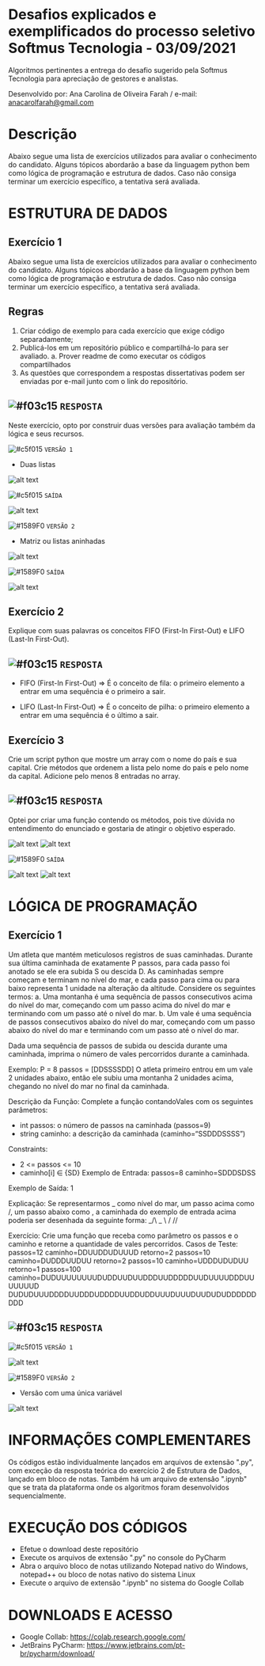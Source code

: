 # Desafios explicados e exemplificados do processo seletivo Softmus Tecnologia - 03/09/2021
Algoritmos pertinentes a entrega do desafio sugerido pela Softmus Tecnologia para apreciação de gestores e analistas.

Desenvolvido por: Ana Carolina de Oliveira Farah / e-mail: anacarolfarah@gmail.com

# Descrição
Abaixo segue uma lista de exercícios utilizados para avaliar o conhecimento do candidato.
Alguns tópicos abordarão a base da linguagem python bem como lógica de programação e
estrutura de dados.
Caso não consiga terminar um exercício específico, a tentativa será avaliada.

# ESTRUTURA DE DADOS

## Exercício 1
Abaixo segue uma lista de exercícios utilizados para avaliar o conhecimento do candidato.
Alguns tópicos abordarão a base da linguagem python bem como lógica de programação e
estrutura de dados.
Caso não consiga terminar um exercício específico, a tentativa será avaliada.

## Regras
1. Criar código de exemplo para cada exercício que exige código separadamente;
2. Publicá-los em um repositório público e compartilhá-lo para ser avaliado.
a. Prover readme de como executar os códigos compartilhados
3. As questões que correspondem a respostas dissertativas podem ser enviadas por
e-mail junto com o link do repositório.

## ![#f03c15](https://via.placeholder.com/15/f03c15/000000?text=+) `RESPOSTA`
Neste exercício, opto por construir duas versões para avaliação também da lógica e seus recursos.

![#c5f015](https://via.placeholder.com/15/1589F0/000000?text=+) `VERSÃO 1`
- Duas listas

![alt text](https://i.imgur.com/DDGKpwA.png)

![#c5f015](https://via.placeholder.com/15/1589F0/000000?text=+) `SAÍDA`

![alt text](https://i.imgur.com/X6OolPa.png)

![#1589F0](https://via.placeholder.com/15/c5f015/000000?text=+) `VERSÃO 2`
- Matriz ou listas aninhadas

![alt text](https://i.imgur.com/IAClP7K.png)

![#1589F0](https://via.placeholder.com/15/c5f015/000000?text=+) `SAÍDA`

![alt text](https://i.imgur.com/Nvzfn8A.png)

## Exercício 2
Explique com suas palavras os conceitos FIFO (First-In First-Out) e LIFO (Last-In
First-Out).

## ![#f03c15](https://via.placeholder.com/15/f03c15/000000?text=+) `RESPOSTA`
- FIFO (First-In First-Out) => É o conceito de fila: o primeiro elemento a entrar em uma sequência é o primeiro a sair.

- LIFO (Last-In First-Out) => É o conceito de pilha: o primeiro elemento a entrar em uma sequência é o último a sair.

## Exercício 3
Crie um script python que mostre um array com o nome do país e sua capital. Crie
métodos que ordenem a lista pelo nome do país e pelo nome da capital. Adicione
pelo menos 8 entradas no array.

## ![#f03c15](https://via.placeholder.com/15/f03c15/000000?text=+) `RESPOSTA`
Optei por criar uma função contendo os métodos, pois tive dúvida no entendimento do enunciado e gostaria de atingir o objetivo esperado.

![alt text](https://i.imgur.com/PCPoCAu.gif)
![alt text](https://i.imgur.com/FCW0COc.png)

![#1589F0](https://via.placeholder.com/15/c5f015/000000?text=+) `SAÍDA`

![alt text](https://i.imgur.com/0HiFIvK.gif)
![alt text](https://i.imgur.com/daF1GQF.png)

# LÓGICA DE PROGRAMAÇÃO

## Exercício 1
Um atleta que mantém meticulosos registros de suas caminhadas. Durante sua
última caminhada de exatamente P passos, para cada passo foi anotado se ele era
subida S ou descida D. As caminhadas sempre começam e terminam no nível do
mar, e cada passo para cima ou para baixo representa 1 unidade na alteração da
altitude. Considere os seguintes termos:
a. Uma montanha é uma sequência de passos consecutivos acima do nível do
mar, começando com um passo acima do nível do mar e terminando com um
passo até o nível do mar.
b. Um vale é uma sequência de passos consecutivos abaixo do nível do mar,
começando com um passo abaixo do nível do mar e terminando com um
passo até o nível do mar.

Dada uma sequência de passos de subida ou descida durante uma caminhada,
imprima o número de vales percorridos durante a caminhada.

Exemplo:
P = 8 passos = [DDSSSSDD]
O atleta primeiro entrou em um vale 2 unidades abaixo, então ele subiu uma
montanha 2 unidades acima, chegando no nível do mar no final da caminhada.

Descrição da Função:
Complete a função contandoVales com os seguintes parâmetros:
- int passos: o número de passos na caminhada (passos=9)
- string caminho: a descrição da caminhada (caminho=“SSDDDSSSS”)

Constraints:
- 2 <= passos <= 10
- caminho[i] ∈ {SD}
Exemplo de Entrada:
passos=8
caminho=SDDDSDSS

Exemplo de Saída:
1

Explicação:
Se representarmos _ como nível do mar, um passo acima como /, um passo abaixo
como \, a caminhada do exemplo de entrada acima poderia ser desenhada da seguinte
forma:
_/\ _
\ /
\/\/

Exercício:
Crie uma função que receba como parâmetro os passos e o caminho e retorne a
quantidade de vales percorridos.
Casos de Teste:
passos=12
caminho=DDUUDDUDUUUD
retorno=2
passos=10
caminho=DUDDDUUDUU
retorno=2
passos=10
caminho=UDDDUDUDUU
retorno=1
passos=100
caminho=DUDUUUUUUUUDUDDUUDUUDDDUUDDDDDUUDUUUUDDDUUUUUUUD
DUDUDUUUDDDDUUDDDUDDDDUUDDUDDUUUDUUUDUUDUDUDDDDDDDDD

## ![#f03c15](https://via.placeholder.com/15/f03c15/000000?text=+) `RESPOSTA`

![#c5f015](https://via.placeholder.com/15/1589F0/000000?text=+) `VERSÃO 1`

![alt text](https://i.imgur.com/VNhjp9I.png)

![#1589F0](https://via.placeholder.com/15/c5f015/000000?text=+) `VERSÃO 2`
- Versão com uma única variável

![alt text](https://i.imgur.com/gVecnDU.png)

# INFORMAÇÕES COMPLEMENTARES 

Os códigos estão individualmente lançados em arquivos de extensão ".py", com exceção da resposta teórica do exercício 2 de Estrutura de Dados, lançado em bloco de notas. Também há um arquivo de extensão ".ipynb" que se trata da plataforma onde os algoritmos foram desenvolvidos sequencialmente.

# EXECUÇÃO DOS CÓDIGOS

- Efetue o download deste repositório
- Execute os arquivos de extensão ".py" no console do PyCharm
- Abra o arquivo bloco de notas utilizando Notepad nativo do Windows, notepad++ ou bloco de notas nativo do sistema Linux
- Execute o arquivo de extensão ".ipynb" no sistema do Google Collab

# DOWNLOADS E ACESSO

- Google Collab: https://colab.research.google.com/
- JetBrains PyCharm: https://www.jetbrains.com/pt-br/pycharm/download/
